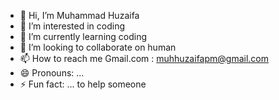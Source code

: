 - 👋 Hi, I’m Muhammad Huzaifa
- 👀 I’m interested in coding
- 🌱 I’m currently learning coding
- 💞️ I’m looking to collaborate on human
- 📫 How to reach me Gmail.com : muhhuzaifapm@gmail.com
- 😄 Pronouns: ...
- ⚡ Fun fact: ... to help someone

<!---
 is a ✨ special ✨ repository because its `README.md` (this file) appears on your GitHub profile.
You can click the Preview link to take a look at your changes.
--->
